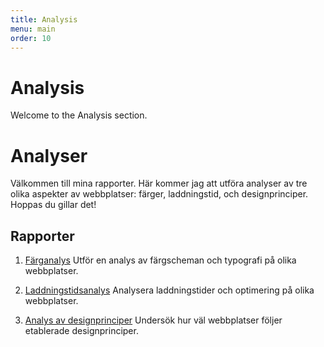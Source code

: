 ```yaml
---
title: Analysis
menu: main
order: 10
---
```


# Analysis

Welcome to the Analysis section.

# Analyser

Välkommen till mina rapporter. Här kommer jag att utföra analyser av tre olika aspekter av webbplatser: färger, laddningstid, och designprinciper. Hoppas du gillar det!

## Rapporter

1. [Färganalys](/~meuz24/dbwebb-kurser/design/me/portfolio/analysis/01_colors/)
   Utför en analys av färgscheman och typografi på olika webbplatser.

2. [Laddningstidsanalys](/dbwebb/design/me/portfolio/analysis/02_load/)
   Analysera laddningstider och optimering på olika webbplatser.

3. [Analys av designprinciper](/dbwebb/design/me/portfolio/analysis/03_design_principles/)
   Undersök hur väl webbplatser följer etablerade designprinciper.

